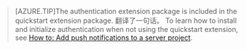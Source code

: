 
>[AZURE.TIP]The authentication extension package is included in the quickstart extension package. 翻译了一句话。 To learn how to install and initialize authentication when not using the quickstart extension, see [How to: Add push notifications to a server project](../articles/app-service-mobile/app-service-mobile-dotnet-backend-how-to-use-server-sdk.md#how-to-add-authentication-to-a-server-project).<!--HONumber=Mar16_HO4-->
